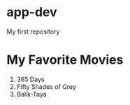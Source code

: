 # app-dev
My first repository
# **My Favorite Movies**
1. 365 Days
2. Fifty Shades of Grey
3. Balik-Taya
